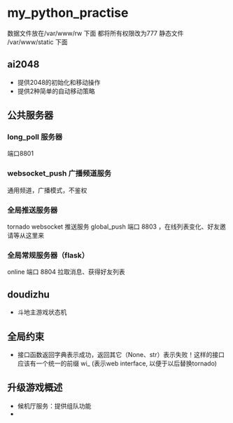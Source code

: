 # my_python_practise


数据文件放在/var/www/rw 下面 都将所有权限改为777
静态文件 /var/www/static 下面

## ai2048
- 提供2048的初始化和移动操作
- 提供2种简单的自动移动策略


## 公共服务器

### long_poll 服务器
端口8801

### websocket_push 广播频道服务
通用频道，广播模式，不鉴权

### 全局推送服务器
tornado websocket 推送服务
global_push 端口 8803
，在线列表变化、好友邀请等从这里来

### 全局常规服务器（flask）
online 端口 8804
拉取消息、获得好友列表



## doudizhu
- 斗地主游戏状态机

## 全局约束

* 接口函数返回字典表示成功，返回其它（None、str）表示失败！这样的接口应该有一个统一的前缀
wi_ (表示web interface, 以便于以后替换tornado)


## 升级游戏概述

* 候机厅服务：提供组队功能
* 

